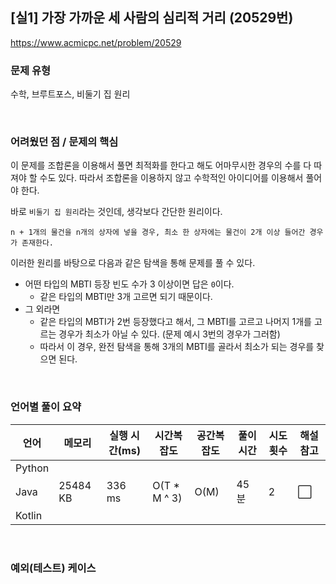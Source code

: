 ## [실1] 가장 가까운 세 사람의 심리적 거리 (20529번)

https://www.acmicpc.net/problem/20529

### 문제 유형

수학, 브루트포스, 비둘기 집 원리

<br>

### 어려웠던 점 / 문제의 핵심

이 문제를 조합론을 이용해서 풀면 최적화를 한다고 해도 어마무시한 경우의 수를 다 따져야 할 수도 있다. 따라서 조합론을 이용하지 않고 수학적인 아이디어를 이용해서 풀어야 한다.

바로 `비둘기 집 원리`라는 것인데, 생각보다 간단한 원리이다.

`n + 1개의 물건을 n개의 상자에 넣을 경우, 최소 한 상자에는 물건이 2개 이상 들어간 경우가 존재한다.`

이러한 원리를 바탕으로 다음과 같은 탐색을 통해 문제를 풀 수 있다.

- 어떤 타입의 MBTI 등장 빈도 수가 3 이상이면 답은 `0`이다.
  - 같은 타입의 MBTI만 3개 고르면 되기 때문이다.
- 그 외라면
  - 같은 타입의 MBTI가 2번 등장했다고 해서, 그 MBTI를 고르고 나머지 1개를 고르는 경우가 최소가 아닐 수 있다. (문제 예시 3번의 경우가 그러함)
  - 따라서 이 경우, 완전 탐색을 통해 3개의 MBTI를 골라서 최소가 되는 경우를 찾으면 된다.

<br>

### 언어별 풀이 요약

| 언어   | 메모리   | 실행 시간(ms) | 시간복잡도   | 공간복잡도 | 풀이 시간 | 시도 횟수 | 해설 참고            |
| ------ | -------- | ------------- | ------------ | ---------- | --------- | --------- | -------------------- |
| Python |          |               |              |            |           |           |                      |
| Java   | 25484 KB | 336 ms        | O(T * M ^ 3) | O(M)       | 45분      | 2         | :white_large_square: |
| Kotlin |          |               |              |            |           |           |                      |

<br>

### 예외(테스트) 케이스

```
```

